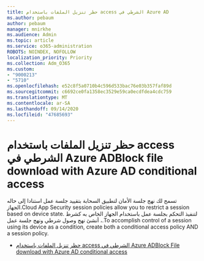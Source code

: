 ```yaml
---
title: حظر تنزيل الملفات باستخدام access الشرطي في Azure AD
ms.author: pebaum
author: pebaum
manager: mnirkhe
ms.audience: Admin
ms.topic: article
ms.service: o365-administration
ROBOTS: NOINDEX, NOFOLLOW
localization_priority: Priority
ms.collection: Adm_O365
ms.custom:
- "9000213"
- "5710"
ms.openlocfilehash: e52c8f5a0710b4c596d533bac76e03b357faf89d
ms.sourcegitcommit: c6692ce0fa1358ec3529e59ca0ecdfdea4cdc759
ms.translationtype: MT
ms.contentlocale: ar-SA
ms.lasthandoff: 09/14/2020
ms.locfileid: "47685693"
---
```

# <a name="block-file-download-with-azure-ad-conditional-access"></a><span data-ttu-id="4ace0-102">حظر تنزيل الملفات باستخدام access الشرطي في Azure AD</span><span class="sxs-lookup"><span data-stu-id="4ace0-102">Block file download with Azure AD conditional access</span></span>

<span data-ttu-id="4ace0-103">تسمح لك نهج جلسة الأمان لتطبيق السحابة بتقييد جلسة عمل استنادا إلى حاله الجهاز.</span><span class="sxs-lookup"><span data-stu-id="4ace0-103">Cloud App Security session policies allow you to restrict a session based on device state.</span></span> <span data-ttu-id="4ace0-104">لتنفيذ التحكم بجلسة عمل باستخدام الجهاز الخاص به كشرط ، أنشئ نهج وصول شرطي ونهج جلسة عمل.</span><span class="sxs-lookup"><span data-stu-id="4ace0-104">To accomplish control of a session using its device as a condition, create both a conditional access policy AND a session policy.</span></span>

- [<span data-ttu-id="4ace0-105">حظر تنزيل الملفات باستخدام access الشرطي في Azure AD</span><span class="sxs-lookup"><span data-stu-id="4ace0-105">Block File download with Azure AD conditional access</span></span>](https://docs.microsoft.com/cloud-app-security/use-case-proxy-block-session-aad#create-a-block-download-policy-for-unmanaged-devices)
